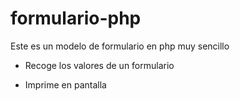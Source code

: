 # formulario-php
Este es un modelo de formulario en php muy sencillo
* Recoge los valores de un formulario

* Imprime en pantalla

